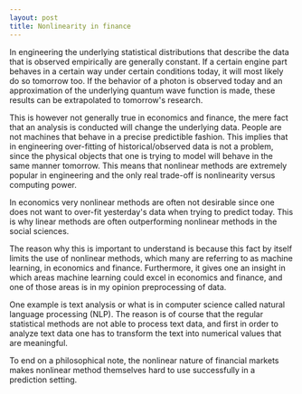 ```yaml
---
layout: post
title: Nonlinearity in finance
---
```

In engineering the underlying statistical distributions that describe the data that is observed empirically are generally constant. If a certain engine part behaves in a certain way under certain conditions today, it will most likely do so tomorrow too. If the behavior of a photon is observed today and an approximation of the underlying quantum wave function is made, these results can be extrapolated to tomorrow's research.

This is however not generally true in economics and finance, the mere fact that an analysis is conducted will change the underlying data. People are not machines that behave in a precise predictible fashion. This implies that in engineering over-fitting of historical/observed data is not a problem, since the physical objects that one is trying to model will behave in the same manner tomorrow. This means that nonlinear methods are extremely popular in engineering and the only real trade-off is nonlinearity versus computing power.

In economics very nonlinear methods are often not desirable since one does not want to over-fit yesterday's data when trying to predict today. This is why linear methods are often outperforming nonlinear methods in the social sciences.

The reason why this is important to understand is because this fact by itself limits the use of nonlinear methods, which many are referring to as machine learning, in economics and finance. Furthermore, it gives one an insight in which areas machine learning could excel in economics and finance, and one of those areas is in my opinion preprocessing of data.

One example is text analysis or what is in computer science called natural language processing (NLP). The reason is of course that the regular statistical methods are not able to process text data, and first in order to analyze text data one has to transform the text into numerical values that are meaningful.

To end on a philosophical note, the nonlinear nature of financial markets makes nonlinear method themselves hard to use successfully in a prediction setting.

